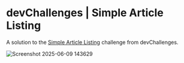 # devChallenges | Simple Article Listing

A solution to the [Simple Article Listing](https://devchallenges.io/challenge/simple-article-listing) challenge from devChallenges.

![Screenshot 2025-06-09 143629](https://github.com/user-attachments/assets/7611cc5a-366a-45ae-87bd-f3ce1185b111)
